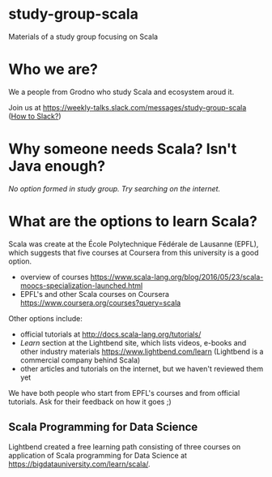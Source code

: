 # study-group-scala
Materials of a study group focusing on Scala

# Who we are?

We a people from Grodno who study Scala and ecosystem aroud it.

Join us at https://weekly-talks.slack.com/messages/study-group-scala ([How to Slack?](http://weekly-talks.by/how-to-slack/))

# Why someone needs Scala? Isn't Java enough?

_No option formed in study group. Try searching on the internet._

# What are the options to learn Scala?

Scala was create at the École Polytechnique Fédérale de Lausanne (EPFL), which suggests that five courses at Coursera from this university is a good option.

- overview of courses https://www.scala-lang.org/blog/2016/05/23/scala-moocs-specialization-launched.html
- EPFL's and other Scala courses on Coursera https://www.coursera.org/courses?query=scala

Other options include:

- official tutorials at http://docs.scala-lang.org/tutorials/
- _Learn_ section at the Lightbend site, which lists videos, e-books and other industry materials https://www.lightbend.com/learn (Lightbend is a commercial company behind Scala)
- other articles and tutorials on the internet, but we haven't reviewed them yet

We have both people who start from EPFL's courses and from official tutorials. Ask for their feedback on how it goes ;)

## Scala Programming for Data Science

Lightbend created a free learning path consisting of three courses on application of Scala programming for Data Science at https://bigdatauniversity.com/learn/scala/.
